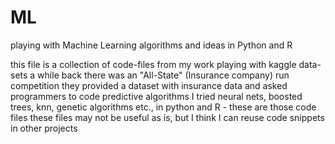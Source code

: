 # ML
playing with Machine Learning algorithms and ideas in Python and R

this file is a collection of code-files from my work playing with kaggle data-sets
a while back there was an "All-State" (Insurance company) run competition
they provided a dataset with insurance data and asked programmers to code predictive algorithms
I tried neural nets, boosted trees, knn, genetic algorithms etc., in python and R - these are those code files
these files may not be useful as is, but I think I can reuse code snippets in other projects
